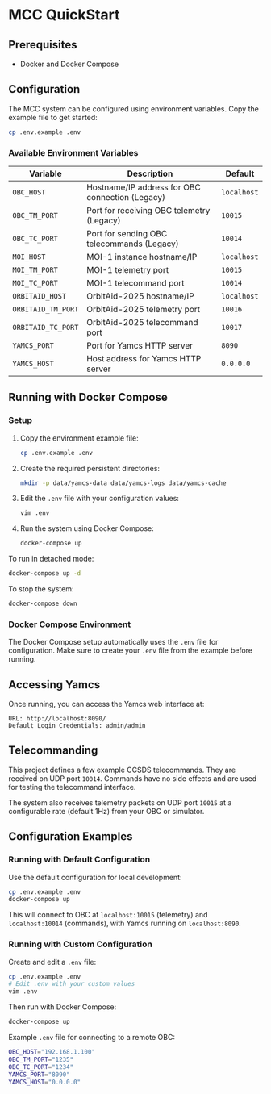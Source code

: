 # MCC QuickStart

## Prerequisites

* Docker and Docker Compose

## Configuration

The MCC system can be configured using environment variables. Copy the example file to get started:

```sh
cp .env.example .env
```

### Available Environment Variables

| Variable | Description | Default |
|----------|-------------|---------|
| `OBC_HOST` | Hostname/IP address for OBC connection (Legacy) | `localhost` |
| `OBC_TM_PORT` | Port for receiving OBC telemetry (Legacy) | `10015` |
| `OBC_TC_PORT` | Port for sending OBC telecommands (Legacy) | `10014` |
| `MOI_HOST` | MOI-1 instance hostname/IP | `localhost` |
| `MOI_TM_PORT` | MOI-1 telemetry port | `10015` |
| `MOI_TC_PORT` | MOI-1 telecommand port | `10014` |
| `ORBITAID_HOST` | OrbitAid-2025 hostname/IP | `localhost` |
| `ORBITAID_TM_PORT` | OrbitAid-2025 telemetry port | `10016` |
| `ORBITAID_TC_PORT` | OrbitAid-2025 telecommand port | `10017` |
| `YAMCS_PORT` | Port for Yamcs HTTP server | `8090` |
| `YAMCS_HOST` | Host address for Yamcs HTTP server | `0.0.0.0` |

## Running with Docker Compose

### Setup

1. Copy the environment example file:
   ```sh
   cp .env.example .env
   ```

2. Create the required persistent directories:
   ```sh
   mkdir -p data/yamcs-data data/yamcs-logs data/yamcs-cache
   ```

3. Edit the `.env` file with your configuration values:
   ```sh
   vim .env
   ```

4. Run the system using Docker Compose:
   ```sh
   docker-compose up
   ```

To run in detached mode:
```sh
docker-compose up -d
```

To stop the system:
```sh
docker-compose down
```

### Docker Compose Environment

The Docker Compose setup automatically uses the `.env` file for configuration. Make sure to create your `.env` file from the example before running.

## Accessing Yamcs

Once running, you can access the Yamcs web interface at:

```
URL: http://localhost:8090/
Default Login Credentials: admin/admin
```

## Telecommanding

This project defines a few example CCSDS telecommands. They are received on UDP port `10014`. Commands have no side effects and are used for testing the telecommand interface.

The system also receives telemetry packets on UDP port `10015` at a configurable rate (default 1Hz) from your OBC or simulator.

## Configuration Examples

### Running with Default Configuration

Use the default configuration for local development:

```sh
cp .env.example .env
docker-compose up
```

This will connect to OBC at `localhost:10015` (telemetry) and `localhost:10014` (commands), with Yamcs running on `localhost:8090`.

### Running with Custom Configuration

Create and edit a `.env` file:

```sh
cp .env.example .env
# Edit .env with your custom values
vim .env
```

Then run with Docker Compose:

```sh
docker-compose up
```

Example `.env` file for connecting to a remote OBC:

```sh
OBC_HOST="192.168.1.100"
OBC_TM_PORT="1235"
OBC_TC_PORT="1234"
YAMCS_PORT="8090"
YAMCS_HOST="0.0.0.0"
```
